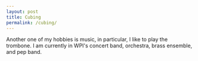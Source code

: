 ```yaml
---
layout: post
title: Cubing
permalink: /cubing/
---
```

Another one of my hobbies is music, in particular, I like to play the trombone. I am currently in WPI's concert band, orchestra, brass ensemble, and pep band.